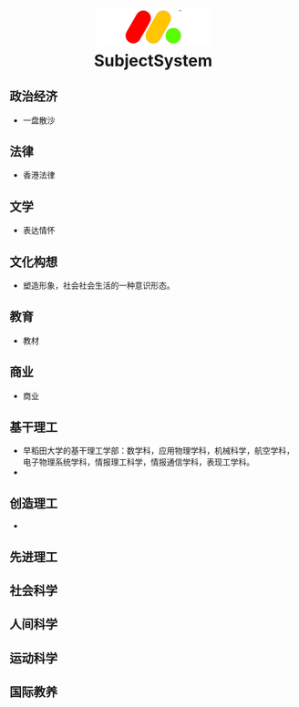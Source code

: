  <h1  align="center"> 
  <br>
  <a href="https://github.com/shuzijianzao/Spiral3D/blob/master/Picture/SHUZIJIANZAO"><img src="https://github.com/shuzijianzao/Spiral3D/blob/master/Picture/SHUZIJIANZAO.png" alt="SHUZIJIANZAO" width="200"></a>
  <br>
   SubjectSystem
  <br>
</h1>

## 政治经济
- 一盘散沙

## 法律
- 香港法律

## 文学
- 表达情怀

## 文化构想
- 塑造形象，社会社会生活的一种意识形态。

## 教育
- 教材

## 商业
- 商业

## 基干理工
- 早稻田大学的基干理工学部：数学科，应用物理学科，机械科学，航空学科，电子物理系统学科，情报理工科学，情报通信学科，表现工学科。
- 

## 创造理工
- 

## 先进理工

## 社会科学

## 人间科学

## 运动科学

## 国际教养